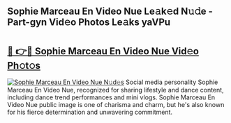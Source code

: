 ## Sophie Marceau En Video Nue Le𝚊k𝚎d N𝚞𝚍e - Part-gyn Vid𝚎o Photos Le𝚊ks yaVPu

# <h2><a href="http://fb8kbx.evod.top/?m=Sophie+Marceau+En+Video+Nue">🔗 👉🔴 Sophie Marceau En Video Nue Vid𝚎o Ph𝚘t𝚘s</a></h2>

[![Sophie Marceau En Video Nue N𝚞d𝚎s](https://i.imgur.com/8V9OHl7.gif)](http://fb8kbx.evod.top/?m=Sophie+Marceau+En+Video+Nue)
Social media personality Sophie Marceau En Video Nue, recognized for sharing lifestyle and dance content, including dance trend performances and mini vlogs. Sophie Marceau En Video Nue public image is one of charisma and charm, but he's also known for his fierce determination and unwavering commitment. 
